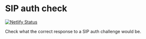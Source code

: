 # SIP auth check

[![Netlify Status](https://api.netlify.com/api/v1/badges/128d61d8-eedc-4558-8f71-bb2399077deb/deploy-status)](https://app.netlify.com/sites/sip-auth-check/deploys)

Check what the correct response to a SIP auth challenge would be.
